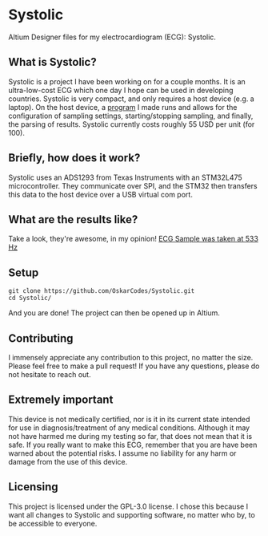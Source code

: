 # Systolic
Altium Designer files for my electrocardiogram (ECG): Systolic.
## What is Systolic?
Systolic is a project I have been working on for a couple months. It is an ultra-low-cost ECG which one day I hope can be used in developing countries. Systolic is very compact, and only requires a host device (e.g. a laptop). On the host device, a [program]( https://github.com/OskarCodes/SystolicHost) I made runs and allows for the configuration of sampling settings, starting/stopping sampling, and finally, the parsing of results. Systolic currently costs roughly 55 USD per unit (for 100).

## Briefly, how does it work?
Systolic uses an ADS1293 from Texas Instruments with an STM32L475 microcontroller. They communicate over SPI, and the STM32 then transfers this data to the host device over a USB virtual com port.

## What are the results like?
Take a look, they're awesome, in my opinion!
[ECG Sample was taken at 533 Hz](docs/images/ecg_sample_533hz.jpg)

## Setup
```shell
git clone https://github.com/OskarCodes/Systolic.git
cd Systolic/
```
And you are done! The project can then be opened up in Altium.

## Contributing
I immensely appreciate any contribution to this project, no matter the size. Please feel free to make a pull request! If you have any questions, please do not hesitate to reach out.

## Extremely important
This device is not medically certified, nor is it in its current state intended for use in diagnosis/treatment of any medical conditions. Although it may not have harmed me during my testing so far, that does not mean that it is safe. 
If you really want to make this ECG, remember that you are have been warned about the potential risks. I assume no liability for any harm or damage from the use of this device. 
## Licensing
This project is licensed under the GPL-3.0 license. I chose this because I want all changes to Systolic and supporting software, no matter who by, to be accessible to everyone.
